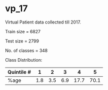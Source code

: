 # vp_17
Virtual Patient data collected till 2017.

Train size = 6827

Test size = 2799

No. of classes = 348

Class Distribution:

| Quintile # | 1   | 2   | 3   | 4    | 5    |
|------------|-----|-----|-----|------|------|
| %age       | 1.8 | 3.5 | 6.9 | 17.7 | 70.1 |
